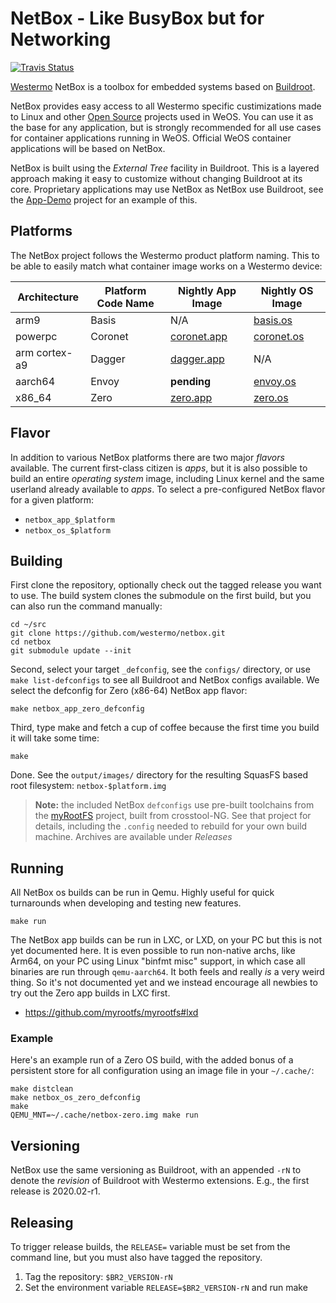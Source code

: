 NetBox - Like BusyBox but for Networking
========================================
[![Travis Status]][Travis]

[Westermo][] NetBox is a toolbox for embedded systems based on [Buildroot][].

NetBox provides easy access to all Westermo specific custimizations made to
Linux and other [Open Source][] projects used in WeOS.  You can use it as
the base for any application, but is strongly recommended for all use cases
for container applications running in WeOS.  Official WeOS container
applications will be based on NetBox.

NetBox is built using the *External Tree* facility in Buildroot.  This is a
layered approach making it easy to customize without changing Buildroot at
its core.  Proprietary applications may use NetBox as NetBox use Buildroot,
see the [App-Demo][] project for an example of this.


Platforms
---------

The NetBox project follows the Westermo product platform naming.  This to
be able to easily match what container image works on a Westermo device:

| **Architecture** | **Platform Code Name** | **Nightly App Image** | **Nightly OS Image** |
|------------------|------------------------|-----------------------|----------------------|
| arm9             | Basis                  | N/A                   | [basis.os][]       |
| powerpc          | Coronet                | [coronet.app][]       | [coronet.os][]       |
| arm cortex-a9    | Dagger                 | [dagger.app][]        | N/A                  |
| aarch64          | Envoy                  | **pending**           | [envoy.os][]         |
| x86_64           | Zero                   | [zero.app][]          | [zero.os][]          |


Flavor
------

In addition to various NetBox platforms there are two major *flavors*
available.  The current first-class citizen is *apps*, but it is also
possible to build an entire *operating system* image, including Linux
kernel and the same userland already available to *apps*.  To select
a pre-configured NetBox flavor for a given platform:

- `netbox_app_$platform`
- `netbox_os_$platform`


Building
--------

First clone the repository, optionally check out the tagged release you
want to use.  The build system clones the submodule on the first build,
but you can also run the command manually:

```
cd ~/src
git clone https://github.com/westermo/netbox.git
cd netbox
git submodule update --init
```

Second, select your target `_defconfig`, see the `configs/` directory,
or use `make list-defconfigs` to see all Buildroot and NetBox configs
available.  We select the defconfig for Zero (x86-64) NetBox app flavor:

```
make netbox_app_zero_defconfig
```

Third, type make and fetch a cup of coffee because the first time you
build it will take some time:

```
make
```

Done.  See the `output/images/` directory for the resulting SquasFS
based root filesystem: `netbox-$platform.img`

> **Note:** the included NetBox `defconfigs` use pre-built toolchains from
> the [myRootFS][] project, built from crosstool-NG.  See that project for
> details, including the `.config` needed to rebuild for your own build
> machine.  Archives are available under *Releases*


Running
-------

All NetBox os builds can be run in Qemu.  Highly useful for quick
turnarounds when developing and testing new features.

```
make run
```

The NetBox app builds can be run in LXC, or LXD, on your PC but this is
not yet documented here.  It is even possible to run non-native archs,
like Arm64, on your PC using Linux "binfmt misc" support, in which case
all binaries are run through `qemu-aarch64`.  It both feels and really
*is* a very weird thing.  So it's not documented yet and we instead
encourage all newbies to try out the Zero app builds in LXC first.

- https://github.com/myrootfs/myrootfs#lxd


### Example

Here's an example run of a Zero OS build, with the added bonus of a
persistent store for all configuration using an image file in your
`~/.cache/`:

```
make distclean
make netbox_os_zero_defconfig
make
QEMU_MNT=~/.cache/netbox-zero.img make run
```


Versioning
----------

NetBox use the same versioning as Buildroot, with an appended `-rN` to
denote the *revision* of Buildroot with Westermo extensions.  E.g., the
first release is 2020.02-r1.


Releasing
---------

To trigger release builds, the `RELEASE=` variable must be set from the
command line, but you must also have tagged the repository.

  1. Tag the repository: `$BR2_VERSION-rN`
  2. Set the environment variable `RELEASE=$BR2_VERSION-rN` and run make


[Westermo]:      https://www.westermo.com/
[Buildroot]:     https://buildroot.org/ 
[App-Demo]:      https://github.com/westermo/app-demo
[myRootFS]:      https://github.com/myrootfs
[Open Source]:   https://en.wikipedia.org/wiki/Free_and_open-source_software
[coronet.app]:   https://nightly.link/westermo/netbox/workflows/nightly-apps/master/netbox-app-coronet.zip
[dagger.app]:    https://nightly.link/westermo/netbox/workflows/nightly-apps/master/netbox-app-dagger.zip
[zero.app]:      https://nightly.link/westermo/netbox/workflows/nightly-apps/master/netbox-app-zero.zip
[basis.os]:      https://nightly.link/westermo/netbox/workflows/nightly-os/master/netbox-os-basis.zip
[coronet.os]:    https://nightly.link/westermo/netbox/workflows/nightly-os/master/netbox-os-coronet.zip
[envoy.os]:      https://nightly.link/westermo/netbox/workflows/nightly-os/master/netbox-os-envoy.zip
[zero.os]:       https://nightly.link/westermo/netbox/workflows/nightly-os/master/netbox-os-zero.zip
[Travis]:        https://travis-ci.org/westermo/netbox
[Travis Status]: https://travis-ci.org/westermo/netbox.png?branch=master
